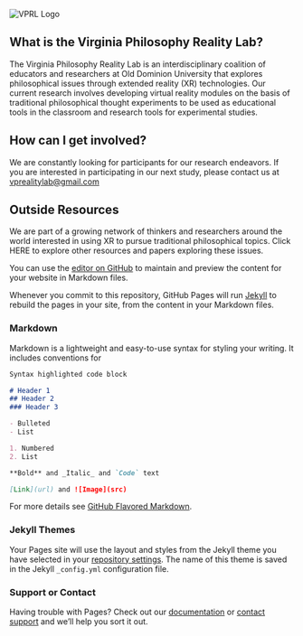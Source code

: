 ![VPRL Logo](https://github.com/vmasc-odu/Virginia-Philosophy-Reality-Lab/blob/main/Images/GitHubSocialMedia_1280_640-01.png?raw=true)

## What is the Virginia Philosophy Reality Lab?
The Virginia Philosophy Reality Lab is an interdisciplinary coalition of educators and researchers at Old Dominion University that explores philosophical issues through extended reality (XR) technologies.  Our current research involves developing virtual reality modules on the basis of traditional philosophical thought experiments to be used as educational tools in the classroom and research tools for experimental studies.   

## How can I get involved?
We are constantly looking for participants for our research endeavors.  If you are interested in participating in our next study, please contact us at vprealitylab@gmail.com 

## Outside Resources
We are part of a growing network of thinkers and researchers around the world interested in using XR to pursue traditional philosophical topics.  Click HERE to explore other resources and papers exploring these issues.

You can use the [editor on GitHub](https://github.com/vmasc-odu/Virginia-Philosophy-Reality-Lab/edit/main/README.md) to maintain and preview the content for your website in Markdown files.

Whenever you commit to this repository, GitHub Pages will run [Jekyll](https://jekyllrb.com/) to rebuild the pages in your site, from the content in your Markdown files.

### Markdown

Markdown is a lightweight and easy-to-use syntax for styling your writing. It includes conventions for

```markdown
Syntax highlighted code block

# Header 1
## Header 2
### Header 3

- Bulleted
- List

1. Numbered
2. List

**Bold** and _Italic_ and `Code` text

[Link](url) and ![Image](src)
```

For more details see [GitHub Flavored Markdown](https://guides.github.com/features/mastering-markdown/).

### Jekyll Themes

Your Pages site will use the layout and styles from the Jekyll theme you have selected in your [repository settings](https://github.com/vmasc-odu/Virginia-Philosophy-Reality-Lab/settings). The name of this theme is saved in the Jekyll `_config.yml` configuration file.

### Support or Contact

Having trouble with Pages? Check out our [documentation](https://docs.github.com/categories/github-pages-basics/) or [contact support](https://github.com/contact) and we’ll help you sort it out.
